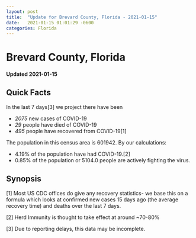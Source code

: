 ```yaml
---
layout: post
title:  "Update for Brevard County, Florida - 2021-01-15"
date:   2021-01-15 01:01:29 -0600
categories: Florida
---
```


# Brevard County, Florida
#### Updated 2021-01-15

## Quick Facts

In the last 7 days[3] we project there have been
- *2075* new cases of COVID-19
- *29* people have died of COVID-19
- *495* people have recovered from COVID-19[1]

The population in this census area is 601942. By our calculations:
- 4.19% of the population have had COVID-19.[2]
- 0.85% of the population or 5104.0 people are actively fighting the virus.

## Synopsis




[1] Most US CDC offices do give any recovery statistics- we base this on a formula which looks at confirmed new cases
15 days ago (the average recovery time) and deaths over the last 7 days.

[2] Herd Immunity is thought to take effect at around ~70-80%

[3] Due to reporting delays, this data may be incomplete.
 
    